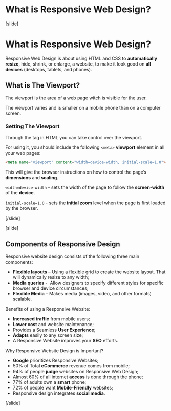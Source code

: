 # What is Responsive Web Design?

[slide]
# What is Responsive Web Design?

Responsive Web Design is about using HTML and CSS to **automatically resize**, hide, shrink, or enlarge, a website, to make it look good on **all devices** (desktops, tablets, and phones).

## What is The Viewport?

The viewport is the area of a web page witch is visible for the user.

The viewport varies and is smaller on a mobile phone than on a computer screen.

### Setting The Viewport

Through the <meta> tag in HTML you can take control over the viewport.

For using it, you should include the following `<meta>` **viewport** element in all your web pages:
```html
<meta name="viewport" content="width=device-width, initial-scale=1.0">
```

This will give the browser instructions on how to control the page’s **dimensions** and **scaling**.

`width=device-width` - sets the width of the page to follow the **screen-width** of the **device**.

`initial-scale=1.0` - sets the **initial zoom** level when the page is first loaded by the browser.

[/slide]

[slide]

## Components of Responsive Design

Responsive website design consists of the following three main components:
* **Flexible layouts** – Using a flexible grid to create the website layout. That will dynamically resize to any width;
* **Media queries** -  Allow designers to specify different styles for specific browser and device circumstances;
* **Flexible Media** – Makes media (images, video, and other formats) scalable.

Benefits of using a Responsive Website:
* **Increased traffic** from mobile users;
* **Lower cost** and website maintenance;
* Provides a Seamless **User Experience**;
* **Adapts** easily to any screen size;
* A Responsive Website improves your **SEO** efforts.

Why Responsive Website Design is Important?
* **Google** prioritizes Responsive Websites;
* 50% of Total **eCommerce** revenue comes from mobile;
* 94% of people **judge** websites on Responsive Web Design;
* Almost 60% of all internet **access** is done through the phone;
* 77% of adults own a **smart** phone;
* 72% of people want **Mobile-Friendly** websites;
* Responsive design integrates **social media**.

[/slide]